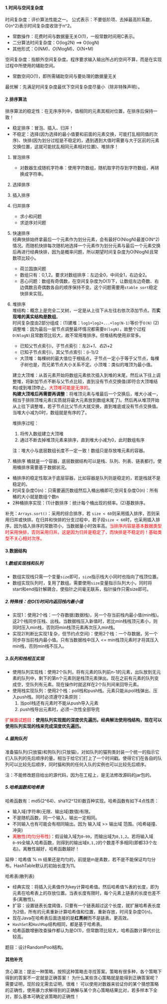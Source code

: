 #### 1.时间与空间复杂度
时间复杂度：评价算法性能之一。
公式表示：不要低阶项、去掉最高阶系数，O(n^2)表示时间复杂度收敛于n^2。
- 常数操作：花费时间与数据量无关O(1)，一般常数时间用C表示。
- 二分算法时间复杂度：O(log2N) ==> O(logN)
- 其他形式：O(N*M)、O(N*logM)、O(N+M)

空间复杂度：指额外空间复杂度。程序要求输入输出所占的空间不算，而是在实现过程中所使用的辅助空间。
- 常数空间O(1)，即所需辅助空间与要处理的数据量无关

最优解：先满足时间复杂度最优下空间复杂度尽量小（除非特殊声明）。

#### 2.排序算法
排序算法的稳定性：在无序序列中，值相同的元素其相对位置，在排序后保持一致！<br/>
- 稳定排序：冒泡、插入、归并！
- 不稳定：选择(因为选择的最小值要和前面的元素交换，可能打乱相同值的次序)、快排(因为划分过程是不稳定的，遇到遇到大值时需要与大于区前的元素交换位置，这就可能扰乱相同元素相对位置)、堆排序！

1. 冒泡排序
    - 对数器生成随机字符串：使用字符数组，随机取字符存到字符数组，再转换成字符串。
2. 选择排序
3. 插入排序
4. 归并排序
    - 求小和问题
    - 求逆序对问题
5. 快速排序
<br/>经典快排始终拿最后一个元素作为划分元素，会有最好O(NlogN)最差O(N^2)情况。而随机快排每次随机地选择一个元素作为划分元素与最后一个元素交换后再进行经典快排，因为是概率问题，所以期望时间复杂度为O(NlogN)且常数项比较小。
    - 荷兰国旗问题
    - 数组只有：0,1,2。要求对数组排序：左边全0，中间全1，右边全2。
    - 恶心问题：数组有奇偶数，在空间复杂度为O(1)下，让数组左边奇数、右边偶数且奇偶数各自的顺序保持不变。这个问题需要用`stable sort`稳定快排来实现。

6. 堆排序
<br/>堆结构：概念上是完全二叉树，一定是从上往下从左往右依次添加节点。而**实现堆的真实结构是数组**。
<br/>时间复杂度由2部分组成：(1)建堆：`log1+log2+...+log(N-1)`等价于`O(N)` (2)调整堆：因为最后一层节点调整最坏情况都需要`O(logN)`，故整个过程`O(NlogN)`且常数项比较大，故不常用堆排序。但堆结构使用非常多。
    - 已知父节点索引i，子节点索引：左2*i+1、右2*i+2
    - 已知子节点索引i，其父节点索引：(i-1)/2
    - 大顶堆：每棵树的最大值位于根结点，子节点一定小于等于父节点，每棵子树也是，而兄弟节点大小关系不定。小顶堆：类似的堆顶为最小值。

    建立大顶堆：从首元素开始将数组元素依次插入到堆的末尾，然后从下往上调整堆，将新加节点不断与父节点比较，直到没有节点交换值(即符合大顶堆结构)或到堆顶停止。<font color=red>大顶堆可能是无序的</font>。<br/>
    **构建大顶堆后再需要再调整**：将堆顶元素与堆最后一个交换后，堆大小减一，相当于排除顶堆元素(实质就将最大元素放到数组末尾了)。然后再从堆顶开始从上往下调整堆，若子节点比父节点大就交换，直到堆底或没有节点交换值。当堆大小减为0时，数组就是有序的了。

    堆排序过程：
    1. 将传入数组建立大顶堆
    2. 通过不断去掉堆顶元素来排序，直到堆大小减为0，此时数组有序

    注：堆大小与底层数组长度不一定一致！数组只是存放堆元素的容器。

7. 桶排序
桶就是一个容器，底层数据结构可以是栈、队列、列表、链表都行。使用桶排序需要基于数据状况。
- 桶排序的稳定性取决于底层容器，比如容器是队列则是稳定的，若是栈就不是稳定的。
- 时间复杂度O(n)：只需要遍历数组然后入桶出桶即可;空间复杂度O(n)：所有桶的大小就是数组个数n
- 2种桶排序实现：(1)计数排序：统计每个桶出现的频率。(2)基数排序。

补充：`Arrays.sort()`：采用的综合排序，若 `size < 60`则采用插入排序，否则采用归并或快排。在归并和快排的分支过程中，若子段`size < 60`时，也采用插入排序。因为插入排序的常数项小，当数据量小时效率高。<font color=red>当排序内容是基本数据类型时采用快排，否则采用归并。这是因为归并是稳定了，而快排是不稳定的！基础类型不关心相对次序。</font>

#### 3.数据结构
##### 1.数组实现栈和队列
- 数组实现栈只需一个变量`size`即可，`size`指示栈大小同时也指向了栈顶位置。
- 数组实现队列时，复用了数组。需要使用`size`变量指示队列大小，同时将 start和end指针解耦合，使指针之间毫无联系，指针操作只需size即可。
##### 2.特殊栈：在O(1)时间内返回栈内最小值
- 实现1：使用2个栈：一个存数据(数据栈)，另一个存当前栈内最小值(min栈)。这2个栈同步压栈、出栈。当数据栈压入新值时，若比min栈栈顶元素小，则同时压入min栈，否则将min栈顶元素再次压入min栈。
- 实现2(判断比实现1复杂，但节约点空间)：使用2个栈：一个存数据，另一个同步存当前栈内最小值。只有当数据栈中压入 <= min栈顶元素时才将其压入min栈，否则min栈不压入。
##### 3.队列和栈相互实现
- 使用队列实现栈：使用2个队列，将有元素的队列前n-1的元素，出队放到无元素的队列中，剩下的第n个元素则是栈顶元素弹出。现在之前有元素的队列变成空，空队列有元素。现在操作时就这样在2个队列间来回导元素。
- 使用栈实现队列：使用2个栈：poll栈和push栈。元素只能从poll栈弹出、压入push栈。同时必须遵守2条原则：
    1. 当poll栈还有元素时不能从push导入元素
    2. push栈导出元素时，必须一次性全部导完

<font color=red>扩展面试题目</font>：**使用队列实现图的深度优先遍历。经典解法使用栈结构，现在可以使用队列实现的栈来完成深度优先遍历。**

##### 4.猫狗队列
准备猫队列(只放猫)和狗队列(只放猫)，对如队列的猫狗类封装一个统一的指示它们入队列的先后顺序的量。相当于给它们打上了一个时间戳。使得它们在各自的队列可以比较先后顺序，同时猫和狗的任何入队的实例也可以比较先后顺序。

注：不能修改题目给出的源代码，因为在工程上，是无法修改源码的jar包的。

##### 5.哈希函数和哈希表
哈希函数有：md5(2^64)、sha1(2^128)数百种实现。哈希函数有如下4点性质：
- 输入域(字符串)无限、输出域(数值)有限。
- 不是随机函数，同一个输入，输出一定相同。
- 不同输入也有可能会有相同输出。因为 输入域 >> 输出域 范围。(哈希碰撞、冲突)
- <font color=red>离散性(均匀分布性)</font>：假设输入域为`0~99`，而输出域为`0,1,2`。若将输入域`0~99`全输入哈希函数，则得到的输出域`0,1,2`的个数差不多相同(即都33个左右)。离散性越好，哈希函数越好！

延伸：哈希值 % m 结果还是均匀的，前提是m是素数，若不是不能保证均匀分布。HashTable默认的初始长度为11。

哈希表(散列表)
- 经典实现：将插入元素值作为key计算哈希值。然后哈希值%表的长度，即为元素在哈希表上的存放位置。当表长度有限时，每个元素上链表的长度也差不多(离散性)。
- 扩容：设置链表长度阈值，只要有一个链表超过这个长度，就扩展哈希表长度为2倍，所有的元素重新计算哈希值和位置，重新存放，时间复杂度O(n)。
- 现在Java在哈希表后面连接的是**红黑树**而不是链表。更高效。
- `HashSet`和`HashMap`结构相同，都是基于哈希表。
- 哈希函数增删改查操作都认为是O(1)，但常数项比较大，哈希函数计算代价比较高。

题目：设计RandomPool结构。












#### 其他补充
贪心算法：提出一种策略，按照这种策略去寻找答案。策略有很多种，各个策略下得到的答案不一定就是正确答案！
为什么某些贪心策略就是能得到正确答案呢？需要证明，现阶段无需去证明，很难！
可以使用对数器来验证你的某个猜想策略的正确性，使用暴力求解得到的正确解与某个贪心策略结果比对，若多样本下全对，那么基本可确定该策略的正确性！



